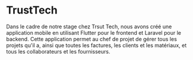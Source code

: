 # TrustTech
Dans le cadre de notre stage chez Trsut Tech, nous avons créé une application mobile en utilisant Flutter pour le frontend et Laravel pour le backend. Cette application permet au chef de projet de gérer tous les projets qu'il a, ainsi que toutes les factures, les clients et les matériaux, et tous les collaborateurs et les fournisseurs.
